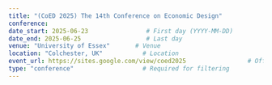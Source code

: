 ```yaml
---
title: "(CoED 2025) The 14th Conference on Economic Design"                     # Conference name
conference:
date_start: 2025-06-23                # First day (YYYY-MM-DD)
date_end: 2025-06-25                  # Last day
venue: "University of Essex"       # Venue 
location: "Colchester, UK"           # Location
event_url: https://sites.google.com/view/coed2025                 # Official website
type: "conference"                   # Required for filtering
---
```

